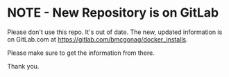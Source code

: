 # NOTE - New Repository is on GitLab
Please don't use this repo. It's out of date. The new, updated information is on GitLab.com at https://gitlab.com/bmcgonag/docker_installs. 

Please make sure to get the information from there. 

Thank you.
